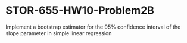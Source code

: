 # STOR-655-HW10-Problem2B
Implement a bootstrap estimator for the 95% confidence interval of the slope parameter in simple linear regression
